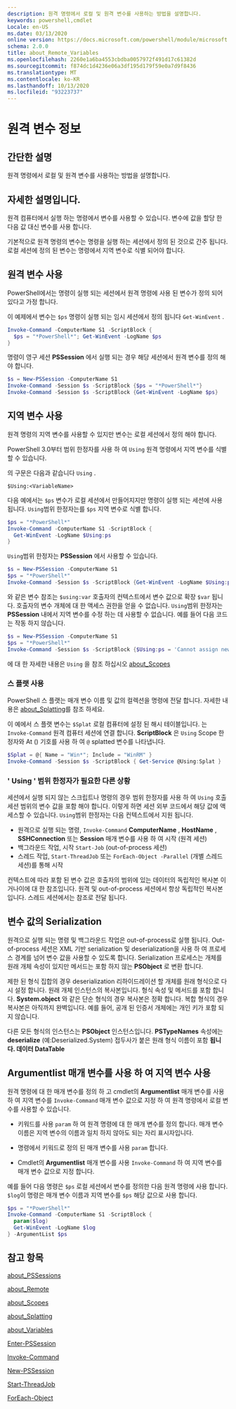 ```yaml
---
description: 원격 명령에서 로컬 및 원격 변수를 사용하는 방법을 설명합니다.
keywords: powershell,cmdlet
Locale: en-US
ms.date: 03/13/2020
online version: https://docs.microsoft.com/powershell/module/microsoft.powershell.core/about/about_remote_variables?view=powershell-7&WT.mc_id=ps-gethelp
schema: 2.0.0
title: about_Remote_Variables
ms.openlocfilehash: 2260e1a6ba4553cbdba0057972f491d17c61382d
ms.sourcegitcommit: f874dc1d4236e06a3df195d179f59e0a7d9f8436
ms.translationtype: MT
ms.contentlocale: ko-KR
ms.lasthandoff: 10/13/2020
ms.locfileid: "93223737"
---
```

# <a name="about-remote-variables"></a>원격 변수 정보

## <a name="short-description"></a>간단한 설명

원격 명령에서 로컬 및 원격 변수를 사용하는 방법을 설명합니다.

## <a name="long-description"></a>자세한 설명입니다.

원격 컴퓨터에서 실행 하는 명령에서 변수를 사용할 수 있습니다. 변수에 값을 할당 한 다음 값 대신 변수를 사용 합니다.

기본적으로 원격 명령의 변수는 명령을 실행 하는 세션에서 정의 된 것으로 간주 됩니다. 로컬 세션에 정의 된 변수는 명령에서 지역 변수로 식별 되어야 합니다.

## <a name="using-remote-variables"></a>원격 변수 사용

PowerShell에서는 명령이 실행 되는 세션에서 원격 명령에 사용 된 변수가 정의 되어 있다고 가정 합니다.

이 예제에서 변수는 `$ps` 명령이 실행 되는 임시 세션에서 정의 됩니다 `Get-WinEvent` .

```powershell
Invoke-Command -ComputerName S1 -ScriptBlock {
  $ps = "*PowerShell*"; Get-WinEvent -LogName $ps
}
```

명령이 영구 세션 **PSSession** 에서 실행 되는 경우 해당 세션에서 원격 변수를 정의 해야 합니다.

```powershell
$s = New-PSSession -ComputerName S1
Invoke-Command -Session $s -ScriptBlock {$ps = "*PowerShell*"}
Invoke-Command -Session $s -ScriptBlock {Get-WinEvent -LogName $ps}
```

## <a name="using-local-variables"></a>지역 변수 사용

원격 명령의 지역 변수를 사용할 수 있지만 변수는 로컬 세션에서 정의 해야 합니다.

PowerShell 3.0부터 범위 한정자를 사용 하 여 `Using` 원격 명령에서 지역 변수를 식별할 수 있습니다.

의 구문은 다음과 같습니다 `Using` .

```
$Using:<VariableName>
```

다음 예에서는 `$ps` 변수가 로컬 세션에서 만들어지지만 명령이 실행 되는 세션에 사용 됩니다. `Using`범위 한정자는를 `$ps` 지역 변수로 식별 합니다.

```powershell
$ps = "*PowerShell*"
Invoke-Command -ComputerName S1 -ScriptBlock {
  Get-WinEvent -LogName $Using:ps
}
```

`Using`범위 한정자는 **PSSession** 에서 사용할 수 있습니다.

```powershell
$s = New-PSSession -ComputerName S1
$ps = "*PowerShell*"
Invoke-Command -Session $s -ScriptBlock {Get-WinEvent -LogName $Using:ps}
```

와 같은 변수 참조는 `$using:var` 호출자의 컨텍스트에서 변수 값으로 확장 `$var` 됩니다. 호출자의 변수 개체에 대 한 액세스 권한을 얻을 수 없습니다.
`Using`범위 한정자는 **PSSession** 내에서 지역 변수를 수정 하는 데 사용할 수 없습니다. 예를 들어 다음 코드는 작동 하지 않습니다.

```powershell
$s = New-PSSession -ComputerName S1
$ps = "*PowerShell*"
Invoke-Command -Session $s -ScriptBlock {$Using:ps = 'Cannot assign new value'}
```

에 대 한 자세한 내용은 `Using` 을 참조 하십시오 [about_Scopes](./about_Scopes.md)

### <a name="using-splatting"></a>스 플랫 사용

PowerShell 스 플랫는 매개 변수 이름 및 값의 컬렉션을 명령에 전달 합니다. 자세한 내용은 [about_Splatting](about_Splatting.md)를 참조 하세요.

이 예에서 스 플랫 변수는 `$Splat` 로컬 컴퓨터에 설정 된 해시 테이블입니다. 는 `Invoke-Command` 원격 컴퓨터 세션에 연결 합니다. **ScriptBlock** 은 `Using` Scope 한정자와 At () 기호를 사용 하 여 `@` splatted 변수를 나타냅니다.

```powershell
$Splat = @{ Name = "Win*"; Include = "WinRM" }
Invoke-Command -Session $s -ScriptBlock { Get-Service @Using:Splat }
```

### <a name="other-situations-where-the-using-scope-modifier-is-needed"></a>' Using ' 범위 한정자가 필요한 다른 상황

세션에서 실행 되지 않는 스크립트나 명령의 경우 범위 한정자를 사용 하 여 `Using` 호출 세션 범위의 변수 값을 포함 해야 합니다. 이렇게 하면 세션 외부 코드에서 해당 값에 액세스할 수 있습니다. `Using`범위 한정자는 다음 컨텍스트에서 지원 됩니다.

- 원격으로 실행 되는 명령, `Invoke-Command` **ComputerName** , **HostName** , **SSHConnection** 또는 **Session** 매개 변수를 사용 하 여 시작 (원격 세션)
- 백그라운드 작업, 시작 `Start-Job` (out-of-process 세션)
- 스레드 작업, `Start-ThreadJob` 또는 `ForEach-Object -Parallel` (개별 스레드 세션)를 통해 시작

컨텍스트에 따라 포함 된 변수 값은 호출자의 범위에 있는 데이터의 독립적인 복사본 이거나이에 대 한 참조입니다. 원격 및 out-of-process 세션에서 항상 독립적인 복사본입니다. 스레드 세션에서는 참조로 전달 됩니다.

## <a name="serialization-of-variable-values"></a>변수 값의 Serialization

원격으로 실행 되는 명령 및 백그라운드 작업은 out-of-process로 실행 됩니다.
Out-of-process 세션은 XML 기반 serialization 및 deserialization을 사용 하 여 프로세스 경계를 넘어 변수 값을 사용할 수 있도록 합니다. Serialization 프로세스는 개체를 원래 개체 속성이 있지만 메서드는 포함 하지 않는 **PSObject** 로 변환 합니다.

제한 된 형식 집합의 경우 deserialization 리하이드레이션 할 개체를 원래 형식으로 다시 설정 합니다. 원래 개체 인스턴스의 복사본입니다.
형식 속성 및 메서드를 포함 합니다. **System.object** 와 같은 단순 형식의 경우 복사본은 정확 합니다. 복합 형식의 경우 복사본은 아직까지 완벽입니다. 예를 들어, 공개 된 인증서 개체에는 개인 키가 포함 되지 않습니다.

다른 모든 형식의 인스턴스는 **PSObject** 인스턴스입니다. **PSTypeNames** 속성에는 **deserialize** (예:Deserialized.System) 접두사가 붙은 원래 형식 이름이 포함 **됩니다. 데이터 DataTable**

## <a name="using-local-variables-with-argumentlist-parameter"></a>**Argumentlist** 매개 변수를 사용 하 여 지역 변수 사용

원격 명령에 대 한 매개 변수를 정의 하 고 cmdlet의 **Argumentlist** 매개 변수를 사용 하 여 지역 변수를 `Invoke-Command` 매개 변수 값으로 지정 하 여 원격 명령에서 로컬 변수를 사용할 수 있습니다.

- 키워드를 사용 `param` 하 여 원격 명령에 대 한 매개 변수를 정의 합니다. 매개 변수 이름은 지역 변수의 이름과 일치 하지 않아도 되는 자리 표시자입니다.

- 명령에서 키워드로 정의 된 매개 변수를 사용 `param` 합니다.

- Cmdlet의 **Argumentlist** 매개 변수를 사용 `Invoke-Command` 하 여 지역 변수를 매개 변수 값으로 지정 합니다.

예를 들어 다음 명령은 `$ps` 로컬 세션에서 변수를 정의한 다음 원격 명령에 사용 합니다. `$log`이 명령은 매개 변수 이름과 지역 변수를 `$ps` 해당 값으로 사용 합니다.

```powershell
$ps = "*PowerShell*"
Invoke-Command -ComputerName S1 -ScriptBlock {
  param($log)
  Get-WinEvent -LogName $log
} -ArgumentList $ps
```

## <a name="see-also"></a>참고 항목

[about_PSSessions](about_PSSessions.md)

[about_Remote](about_Remote.md)

[about_Scopes](about_Scopes.md)

[about_Splatting](about_Splatting.md)

[about_Variables](about_Variables.md)

[Enter-PSSession](xref:Microsoft.PowerShell.Core.Enter-PSSession)

[Invoke-Command](xref:Microsoft.PowerShell.Core.Invoke-Command)

[New-PSSession](xref:Microsoft.PowerShell.Core.New-PSSession)

[Start-ThreadJob](xref:ThreadJob.Start-ThreadJob)

[ForEach-Object](xref:Microsoft.PowerShell.Core.ForEach-Object)
